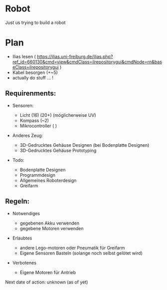 # Robot
Just us trying to build a robot

# Plan
- Ilias lesen ( https://ilias.uni-freiburg.de/ilias.php?ref_id=660130&cmd=view&cmdClass=ilrepositorygui&cmdNode=rn&baseClass=ilrepositorygui )
- Kabel besorgen (+~5)
- actually do stuff ... !


## Requirenments:

* Sensoren:
    - Licht (16) (20+) (möglicherweise UV)
    - Kompass (~2)
    - Mikrocontroller ( )

* Anderes Zeug:
    - 3D-Gedrucktes Gehäuse Designen (bei Bodenplatte Designen)
    - 3D-Gedrucktes Gehäuse Prototyping

* Todo:
    - Bodenplatte Designen
    - Programmdesign
    - Allgemeines Roboterdesign
    - Greifarm


## Regeln:

* Notwendiges
  - gegebenen Akku verwenden
  - gegebene Motoren verwenden

* Erlaubtes
  - andere Lego-motoren oder Pneumatik für Greifarm
  - Eigene Sensoren Basteln (solange noch selbst gelötet wird)

* Verbotenes
  - Eigene Motoren für Antrieb

Next date of action: unknown (as of yet)
